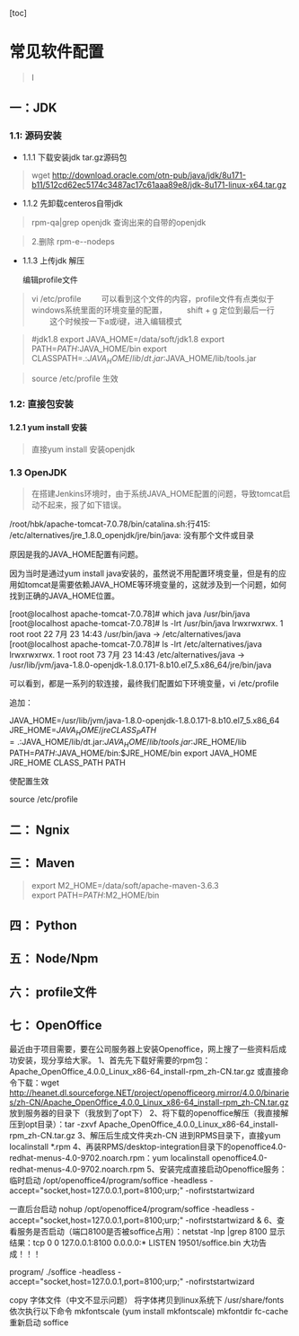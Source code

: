 [toc]

# 常见软件配置

>I
>
>

## 一：JDK

### 1.1: 源码安装

- 1.1.1 下载安装jdk tar.gz源码包

> wget http://download.oracle.com/otn-pub/java/jdk/8u171-b11/512cd62ec5174c3487ac17c61aaa89e8/jdk-8u171-linux-x64.tar.gz

- 1.1.2 先卸载centeros自带jdk

> rpm-qa|grep openjdk 
> 查询出来的自带的openjdk

> 2.删除 rpm-e--nodeps

- 1.1.3 上传jdk 解压

  编辑profile文件

> vi /etc/profile
>     　　  可以看到这个文件的内容，profile文件有点类似于windows系统里面的环境变量的配置，
>     　　  shift + g 定位到最后一行
>     　　  这个时候按一下a或i键，进入编辑模式

> #jdk1.8
> export JAVA_HOME=/data/soft/jdk1.8
> export PATH=$PATH:$JAVA_HOME/bin
> export CLASSPATH=.:$JAVA_HOME/lib/dt.jar:$JAVA_HOME/lib/tools.jar

> source /etc/profile 生效

### 1.2: 直接包安装

#### 1.2.1 yum install 安装

> 直接yum install 安装openjdk

### 1.3 OpenJDK

> 在搭建Jenkins环境时，由于系统JAVA_HOME配置的问题，导致tomcat启动不起来，报了如下错误。

/root/hbk/apache-tomcat-7.0.78/bin/catalina.sh:行415: /etc/alternatives/jre_1.8.0_openjdk/jre/bin/java: 没有那个文件或目录

原因是我的JAVA_HOME配置有问题。

因为当时是通过yum install java安装的，虽然说不用配置环境变量，但是有的应用如tomcat是需要依赖JAVA_HOME等环境变量的，这就涉及到一个问题，如何找到正确的JAVA_HOME位置。

[root@localhost apache-tomcat-7.0.78]# which java
/usr/bin/java
[root@localhost apache-tomcat-7.0.78]# ls -lrt /usr/bin/java
lrwxrwxrwx. 1 root root 22 7月  23 14:43 /usr/bin/java -> /etc/alternatives/java
[root@localhost apache-tomcat-7.0.78]# ls -lrt /etc/alternatives/java
lrwxrwxrwx. 1 root root 73 7月  23 14:43 /etc/alternatives/java -> /usr/lib/jvm/java-1.8.0-openjdk-1.8.0.171-8.b10.el7_5.x86_64/jre/bin/java

可以看到，都是一系列的软连接，最终我们配置如下环境变量，vi /etc/profile

追加：

JAVA_HOME=/usr/lib/jvm/java-1.8.0-openjdk-1.8.0.171-8.b10.el7_5.x86_64
JRE_HOME=$JAVA_HOME/jre
CLASS_PATH=.:$JAVA_HOME/lib/dt.jar:$JAVA_HOME/lib/tools.jar:$JRE_HOME/lib
PATH=$PATH:$JAVA_HOME/bin:$JRE_HOME/bin
export JAVA_HOME JRE_HOME CLASS_PATH PATH

使配置生效

source /etc/profile





## 二： Ngnix



## 三： Maven

> export M2_HOME=/data/soft/apache-maven-3.6.3	
> export PATH=$PATH:$M2_HOME/bin

## 四： Python



## 五： Node/Npm



## 六： profile文件



## 七： OpenOffice

最近由于项目需要，要在公司服务器上安装Openoffice，网上搜了一些资料后成功安装，现分享给大家。
1、首先先下载好需要的rpm包：Apache_OpenOffice_4.0.0_Linux_x86-64_install-rpm_zh-CN.tar.gz
或直接命令下载：wget http://heanet.dl.sourceforge.NET/project/openofficeorg.mirror/4.0.0/binaries/zh-CN/Apache_OpenOffice_4.0.0_Linux_x86-64_install-rpm_zh-CN.tar.gz
放到服务器的目录下（我放到了opt下）
2、将下载的openoffice解压（我直接解压到opt目录）：tar -zxvf Apache_OpenOffice_4.0.0_Linux_x86-64_install-rpm_zh-CN.tar.gz
3、解压后生成文件夹zh-CN 进到RPMS目录下，直接yum localinstall *.rpm
4、再装RPMS/desktop-integration目录下的openoffice4.0-redhat-menus-4.0-9702.noarch.rpm：yum localinstall openoffice4.0-redhat-menus-4.0-9702.noarch.rpm
5、安装完成直接启动Openoffice服务：
临时启动   /opt/openoffice4/program/soffice -headless -accept="socket,host=127.0.0.1,port=8100;urp;" -nofirststartwizard

一直后台启动 nohup  /opt/openoffice4/program/soffice -headless -accept="socket,host=127.0.0.1,port=8100;urp;" -nofirststartwizard &
6、查看服务是否启动（端口8100是否被soffice占用）：netstat -lnp |grep 8100
显示结果：tcp        0      0 127.0.0.1:8100              0.0.0.0:*                   LISTEN      19501/soffice.bin
大功告成！！！




program/ ./soffice -headless -accept="socket,host=127.0.0.1,port=8100;urp;" -nofirststartwizard

copy 字体文件（中文不显示问题）
将字体拷贝到linux系统下 /usr/share/fonts
依次执行以下命令
mkfontscale (yum install mkfontscale)
mkfontdir 
fc-cache
重新启动 soffice